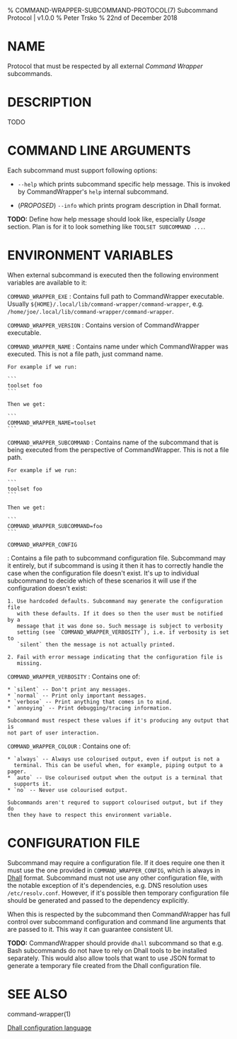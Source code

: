 % COMMAND-WRAPPER-SUBCOMMAND-PROTOCOL(7) Subcommand Protocol | v1.0.0
% Peter Trsko
% 22nd of December 2018


# NAME

Protocol that must be respected by all external *Command Wrapper* subcommands.


# DESCRIPTION

TODO


# COMMAND LINE ARGUMENTS

Each subcommand must support following options:

* `--help` which prints subcommand specific help message. This is
  invoked by CommandWrapper's `help` internal subcommand.

* (*PROPOSED*) `--info` which prints program description in Dhall format.

**TODO:** Define how help message should look like, especially *Usage* section.
Plan is for it to look something like `TOOLSET SUBCOMMAND ...`.


# ENVIRONMENT VARIABLES

When external subcommand is executed then the following environment variables
are available to it:

`COMMAND_WRAPPER_EXE`
:   Contains full path to CommandWrapper executable.  Usually
    `${HOME}/.local/lib/command-wrapper/command-wrapper`, e.g.
    `/home/joe/.local/lib/command-wrapper/command-wrapper`.

`COMMAND_WRAPPER_VERSION`
:   Contains version of CommandWrapper executable.

`COMMAND_WRAPPER_NAME`
:   Contains name under which CommandWrapper was executed.  This is not a file
    path, just command name.

    For example if we run:

    ```
    toolset foo
    ```

    Then we get:

    ```
    COMMAND_WRAPPER_NAME=toolset
    ```

`COMMAND_WRAPPER_SUBCOMMAND`
:   Contains name of the subcommand that is being executed from the perspective
    of CommandWrapper.  This is not a file path.

    For example if we run:

    ```
    toolset foo
    ```

    Then we get:

    ```
    COMMAND_WRAPPER_SUBCOMMAND=foo
    ```

`COMMAND_WRAPPER_CONFIG`

:   Contains a file path to subcommand configuration file. Subcommand may it
    entirely, but if subcommand is using it then it has to correctly handle the
    case when the configuration file doesn't exist. It's up to individual
    subcommand to decide which of these scenarios it will use if the
    configuration doesn't exist:

    1. Use hardcoded defaults. Subcommand may generate the configuration file
       with these defaults. If it does so then the user must be notified by a
       message that it was done so. Such message is subject to verbosity
       setting (see `COMMAND_WRAPPER_VERBOSITY`), i.e. if verbosity is set to
       `silent` then the message is not actually printed.

    2. Fail with error message indicating that the configuration file is
       missing.

`COMMAND_WRAPPER_VERBOSITY`
:   Contains one of:

    * `silent` -- Don't print any messages.
    * `normal` -- Print only important messages.
    * `verbose` -- Print anything that comes in to mind.
    * `annoying` -- Print debugging/tracing information.

    Subcommand must respect these values if it's producing any output that is
    not part of user interaction.

`COMMAND_WRAPPER_COLOUR`
:   Contains one of:

    * `always` -- Always use colourised output, even if output is not a
      terminal. This can be useful when, for example, piping output to a pager.
    * `auto` -- Use colourised output when the output is a terminal that
      supports it.
    * `no` -- Never use colourised output.

    Subcommands aren't requred to support colourised output, but if they do
    then they have to respect this environment variable.


# CONFIGURATION FILE

Subcommand may require a configuration file. If it does require one then it
must use the one provided in `COMMAND_WRAPPER_CONFIG`, which is always in
[Dhall](https://github.com/dhall-lang/dhall-lang#readme) format. Subcommand
must not use any other configuration file, with the notable exception of it's
dependencies, e.g. DNS resolution uses `/etc/resolv.conf`.  However, if it's
possible then temporary configuration file should be generated and passed to
the dependency explicitly.

When this is respected by the subcommand then CommandWrapper has full control
over subcommand configuration and command line arguments that are passed to it.
This way it can guarantee consistent UI.

**TODO:** CommandWrapper should provide `dhall` subcommand so that e.g. Bash
subcommands do not have to rely on Dhall tools to be installed separately. This
would also allow tools that want to use JSON format to generate a temporary
file created from the Dhall configuration file.


# SEE ALSO

command-wrapper(1)

[Dhall configuration language](https://dhall-lang.org)
